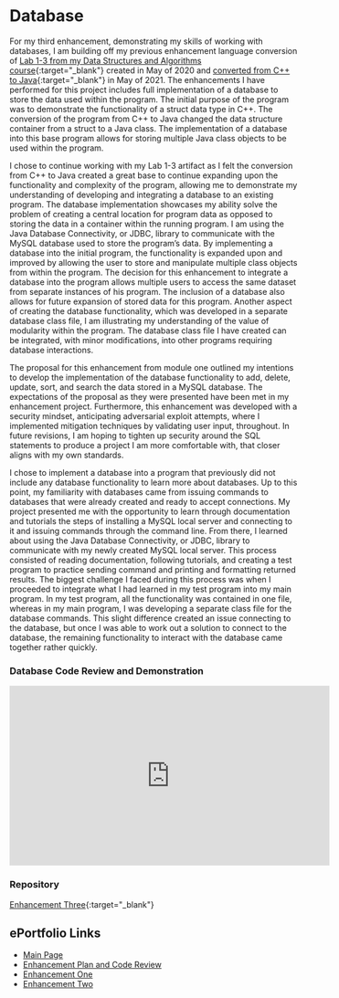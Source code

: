 # Database
For my third enhancement, demonstrating my skills of working with databases, I am building off my previous enhancement language conversion of [Lab 1-3 from my Data Structures and Algorithms course](https://github.com/GregMacDev/CS-499-Software-Engineering/blob/main/Lab%201-3.txt){:target="_blank"}
created in May of 2020 and [converted from C++ to Java](https://github.com/GregMacDev/CS-499-Software-Engineering/blob/main/src/enhancement/App.java){:target="_blank"} in May of 2021. The enhancements I have performed for this project includes full implementation of a database to store the data used within the program. The initial purpose of the program was to demonstrate the functionality of a struct data type in C++. The conversion of the program from C++ to Java changed the data structure container from a struct to a Java class. The implementation of a database into this base program allows for storing multiple Java class objects to be used within the program.

I chose to continue working with my Lab 1-3 artifact as I felt the conversion from C++ to Java created a great base to continue expanding upon the functionality and complexity of the program, allowing me to demonstrate my understanding of developing and integrating a database to an existing program. The database implementation showcases my ability solve the problem of creating a central location for program data as opposed to storing the data in a container within the running program. I am using the Java Database Connectivity, or JDBC, library to communicate with the MySQL database used to store the program’s data. By implementing a database into the initial program, the functionality is expanded upon and improved by allowing the user to store and manipulate multiple class objects from within the program. The decision for this enhancement to integrate a database into the program allows multiple users to access the same dataset from separate instances of his program. The inclusion of a database also allows for future expansion of stored data for this program. Another aspect of creating the database functionality, which was developed in a separate database class file, I am illustrating my understanding of the value of modularity within the program. The database class file I have created can be integrated, with minor modifications, into other programs requiring database interactions.

The proposal for this enhancement from module one outlined my intentions to develop the implementation of the database functionality to add, delete, update, sort, and search the data stored in a MySQL database. The expectations of the proposal as they were presented have been met in my enhancement project. Furthermore, this enhancement was developed with a security mindset, anticipating adversarial exploit attempts, where I implemented mitigation techniques by validating user input, throughout. In future revisions, I am hoping to tighten up security around the SQL statements to produce a project I am more comfortable with, that closer aligns with my own standards.

I chose to implement a database into a program that previously did not include any database functionality to learn more about databases. Up to this point, my familiarity with databases came from issuing commands to databases that were already created and ready to accept connections. My project presented me with the opportunity to learn through documentation and tutorials the steps of installing a MySQL local server and connecting to it and issuing commands through the command line. From there, I learned about using the Java Database Connectivity, or JDBC, library to communicate with my newly created MySQL local server. This process consisted of reading documentation, following tutorials, and creating a test program to practice sending command and printing and formatting returned results. The biggest challenge I faced during this process was when I proceeded to integrate what I had learned in my test program into my main program. In my test program, all the functionality was contained in one file, whereas in my main program, I was developing a separate class file for the database commands. This slight difference created an issue connecting to the database, but once I was able to work out a solution to connect to the database, the remaining functionality to interact with the database came together rather quickly.


### Database Code Review and Demonstration
<iframe src="https://youtube.com/embed/n1JorL__gQA" 
    width="560" 
    height="315"
    frameborder="0" 
    allowfullscreen>
</iframe>

### Repository
[Enhancement Three](https://github.com/GregMacDev/CS-499-Database){:target="_blank"}

## ePortfolio Links
- [Main Page](https://GregMacDev.github.io/index.html)
- [Enhancement Plan and Code Review](https://gregmacdev.github.io/enhancement%20plan%20code%20review.html)
- [Enhancement One](https://gregmacdev.github.io/enhancementOne.html)
- [Enhancement Two](https://gregmacdev.github.io/enhancementTwo.html)
